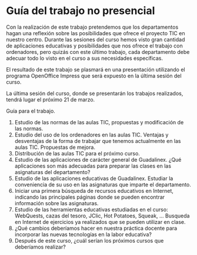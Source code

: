# Guía del trabajo no presencial

Con la realización de este trabajo pretendemos que los departamentos hagan una reflexión sobre las posibilidades que ofrece el proyecto TIC en nuestro centro. Durante las sesiones del curso hemos visto gran cantidad de aplicaciones educativas y posibilidades que nos ofrece el trabajo con ordenadores, pero quizás con este último trabajo, cada departamento debe adecuar todo lo visto en el curso a sus necesidades específicas.  
  
El resultado de este trabajo se plasmará en una presentación utilizando el programa OpenOffice Impress que será expuesto en la última sesión del curso.  
  
La última sesión del curso, donde se presentarán los trabajos realizados, tendrá lugar el próximo 21 de marzo.  
  
Guía para el trabajo.  
  
1. Estudio de las normas de las aulas TIC, propuestas y modificación de las normas.  
2. Estudio del uso de los ordenadores en las aulas TIC. Ventajas y desventajas de la forma de trabajar que tenemos actualmente en las aulas TIC. Propuestas de mejora.  
3. Distribución de las aulas TIC para el próximo curso.  
4. Estudio de las aplicaciones de carácter general de Guadalinex. ¿Qué aplicaciones son más adecuadas para preparar las clases en las asignaturas del departamento?  
5. Estudio de las aplicaciones educativas de Guadalinex. Estudiar la conveniencia de su uso en las asignaturas que imparte el departamento.  
6. Iniciar una primera búsqueda de recursos educativos en Internet, indicando las principales páginas donde se pueden encontrar información sobre las asignaturas.  
7. Estudio de las herramientas educativas estudiadas en el curso: WebQuests, cazas del tesoro, JClic, Hot Potatoes, Squeak, ... Busqueda en Internet de ejercicios ya realizados que se pueden utilizar en clase.  
8. ¿Qué cambios deberíamos hacer en nuestra práctica docente para incorporar las nuevas tecnologías en la labor educativa?  
9. Después de este curso, ¿cuál serían los próximos cursos que deberíamos realizar?